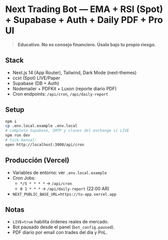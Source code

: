 
# Next Trading Bot — EMA + RSI (Spot) + Supabase + Auth + Daily PDF + Pro UI

> **Educativo. No es consejo financiero. Úsalo bajo tu propio riesgo.**

## Stack
- Next.js 14 (App Router), Tailwind, Dark Mode (next-themes)
- ccxt (Spot) LIVE/Paper
- Supabase (DB + Auth)
- Nodemailer + PDFKit + Luxon (reporte diario PDF)
- Cron endpoints: `/api/cron`, `/api/daily-report`

## Setup
```bash
npm i
cp .env.local.example .env.local
# completa Supabase, SMTP y claves del exchange si LIVE
npm run dev
# tick manual:
open http://localhost:3000/api/cron
```

## Producción (Vercel)
- Variables de entorno: ver `.env.local.example`
- Cron Jobs:
  - `*/5 * * * *` → `/api/cron`
  - `0 1 * * *` → `/api/daily-report` (22:00 AR)
- `NEXT_PUBLIC_BASE_URL=https://tu-app.vercel.app`

## Notas
- `LIVE=true` habilita órdenes reales de mercado.
- Bot pausado desde el panel (`bot_config.paused`).
- PDF diario por email con trades del día y PnL.
